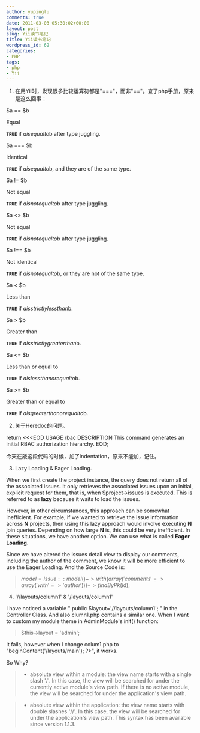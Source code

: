 ```yaml
---
author: yupinglu
comments: true
date: 2011-03-03 05:30:02+00:00
layout: post
slug: Yii读书笔记
title: Yii读书笔记
wordpress_id: 62
categories:
- PHP
tags:
- php
- Yii
---
```


1. 在用Yii时，发现很多比较运算符都是"==="，而非"=="。查了php手册，原来是这么回事：








$a == $b


Equal


**`TRUE`** if $a is equal to $b after type juggling.






$a === $b


Identical


**`TRUE`** if $a is equal to $b, and they are of the same type.






$a != $b


Not equal


**`TRUE`** if $a is not equal to $b after type juggling.






$a <> $b


Not equal


**`TRUE`** if $a is not equal to $b after type juggling.






$a !== $b


Not identical


**`TRUE`** if $a is not equal to $b, or they are not of the same type.






$a < $b


Less than


**`TRUE`** if $a is strictly less than $b.






$a > $b


Greater than


**`TRUE`** if $a is strictly greater than $b.






$a <= $b


Less than or equal to


**`TRUE`** if $a is less than or equal to $b.






$a >= $b


Greater than or equal to


**`TRUE`** if $a is greater than or equal to $b.




2. 关于Heredoc的问题。

return <<<EOD
USAGE
rbac
DESCRIPTION
This command generates an initial RBAC authorization hierarchy.
EOD;

今天在敲这段代码的时候，加了indentation，原来不能加，记住。

3. Lazy Loading & Eager Loading.

When we first create the project instance, the query does not return all of the associated issues. It only retrieves the associated issues upon an initial, explicit request for them, that is, when $project->issues is executed. This is referred to as **lazy** because it waits to load the issues.

However, in other circumstances, this approach can be somewhat inefficient. For example, if we wanted to retrieve the issue information across **N** projects, then using this lazy approach would involve executing **N** join queries. Depending on how large **N** is, this could be very inefficient. In these situations, we have another option. We can use what is called **Eager Loading**.

Since we have altered the issues detail view to display our comments, including the author of the comment, we know it will be more efficient to use the Eager Loading. And the Source Code is:


> $model = Issue::model()->with(array(
'comments' => array('with'=>'author')))->findByPk($id);


4. '//layouts/column1' & '/layouts/column1'

I have noticed a variable " public $layout='//layouts/column1'; " in the Controller Class. And also clumn1.php contains a similar one. When I want to custom my module theme in AdminModule's init() function:


> $this->layout = 'admin';


It fails, however when I change colum1.php to "<?php $this->beginContent('/layouts/main'); ?>", it works.

So Why?


> 

> 
> 
	
>   * absolute view within a module: the view name starts with a single slash '/'. In this case, the view will be searched for under the currently active module's view path. If there is no active module, the view will be searched for under the application's view path.
> 
	
>   * absolute view within the application: the view name starts with double slashes '//'. In this case, the view will be searched for under the application's view path. This syntax has been available since version 1.1.3.
> 


